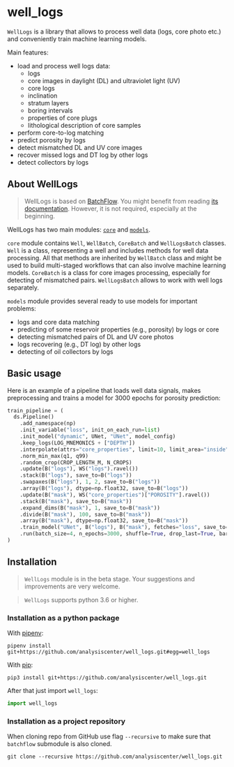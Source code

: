 # well_logs

`WellLogs` is a library that allows to process well data (logs, core photo etc.) and conveniently train
machine learning models.

Main features:

* load and process well logs data:
    * logs
    * core images in daylight (DL) and ultraviolet light (UV)
    * core logs
    * inclination
    * stratum layers
    * boring intervals
    * properties of core plugs
    * lithological description of core samples
* perform core-to-log matching
* predict porosity by logs
* detect mismatched DL and UV core images
* recover missed logs and DT log by other logs
* detect collectors by logs

## About WellLogs

> WellLogs is based on [BatchFlow](https://github.com/analysiscenter/batchflow). You might benefit from reading [its documentation](https://analysiscenter.github.io/batchflow).
However, it is not required, especially at the beginning.


WellLogs has two main modules: [``core``](https://github.com/analysiscenter/well_logs/tree/master/well_logs/core) and [``models``](https://github.com/analysiscenter/well_logs/tree/master/well_logs/models).


``core`` module contains ``Well``, ``WellBatch``, ``CoreBatch`` and ``WellLogsBatch`` classes.
``Well`` is a class, representing a well and includes methods for well data processing. All that methods are inherited by ``WellBatch`` class and might be used to build multi-staged workflows that can also involve machine learning models. ``CoreBatch`` is a class for core images processing, especially for detecting of mismatched pairs. ``WellLogsBatch`` allows to work with well logs separately.

``models`` module provides several ready to use models for important problems:

* logs and core data matching
* predicting of some reservoir properties (e.g., porosity) by logs or core
* detecting mismatched pairs of DL and UV core photos
* logs recovering (e.g., DT log) by other logs
* detecting of oil collectors by logs

## Basic usage

Here is an example of a pipeline that loads well data signals, makes preprocessing and trains
a model for 3000 epochs for porosity prediction:
```python
train_pipeline = (
  ds.Pipeline()
    .add_namespace(np)
    .init_variable("loss", init_on_each_run=list)
    .init_model("dynamic", UNet, "UNet", model_config)
    .keep_logs(LOG_MNEMONICS + ["DEPTH"])
    .interpolate(attrs="core_properties", limit=10, limit_area="inside")
    .norm_min_max(q1, q99)
    .random_crop(CROP_LENGTH_M, N_CROPS)
    .update(B("logs"), WS("logs").ravel())
    .stack(B("logs"), save_to=B("logs"))
    .swapaxes(B("logs"), 1, 2, save_to=B("logs"))
    .array(B("logs"), dtype=np.float32, save_to=B("logs"))
    .update(B("mask"), WS("core_properties")["POROSITY"].ravel())
    .stack(B("mask"), save_to=B("mask"))
    .expand_dims(B("mask"), 1, save_to=B("mask"))
    .divide(B("mask"), 100, save_to=B("mask"))
    .array(B("mask"), dtype=np.float32, save_to=B("mask"))
    .train_model("UNet", B("logs"), B("mask"), fetches="loss", save_to=V("loss", mode="a"))
    .run(batch_size=4, n_epochs=3000, shuffle=True, drop_last=True, bar=True, lazy=True)
)
```


## Installation

> `WellLogs` module is in the beta stage. Your suggestions and improvements are very welcome.

> `WellLogs` supports python 3.6 or higher.


### Installation as a python package

With [pipenv](https://docs.pipenv.org/):

    pipenv install git+https://github.com/analysiscenter/well_logs.git#egg=well_logs

With [pip](https://pip.pypa.io/en/stable/):

    pip3 install git+https://github.com/analysiscenter/well_logs.git

After that just import `well_logs`:
```python
import well_logs
```


### Installation as a project repository

When cloning repo from GitHub use flag ``--recursive`` to make sure that ``batchflow`` submodule is also cloned.

    git clone --recursive https://github.com/analysiscenter/well_logs.git
